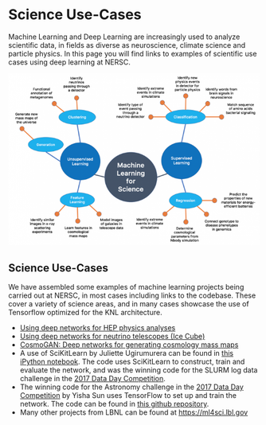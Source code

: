 # Science Use-Cases 

Machine Learning and Deep Learning are increasingly used to analyze
scientific data, in fields as diverse as neuroscience, climate science
and particle physics. In this page you will find links to examples of
scientific use cases using deep learning at NERSC.

![Examples of how machine learning is being used for science at NERSC](../images/science_use_case_spider.png)

## Science Use-Cases

We have assembled some examples of machine learning projects being
carried out at NERSC, in most cases including links to the
codebase. These cover a variety of science areas, and in many cases
showcase the use of Tensorflow optimized for the KNL architecture.

* [Using deep networks for HEP physics analyses](hep-cnn.md)
* [Using deep networks for neutrino telescopes (Ice Cube)](https://www.nersc.gov/news-publications/nersc-news/nersc-center-news/2018/icecube-research-garners-best-paper-award-at-ieee-machine-learning-conference/)
* [CosmoGAN: Deep networks for generating cosmology mass maps](https://www.nersc.gov/users/data-analytics/data-analytics-2/deep-learning/deep-networks-cosmogan/)
* A use of SciKitLearn by Juliette Ugirumurera can be found in [this iPython notebook](https://github.com/NERSC/data-day-examples/blob/master/SLURM_challenge.ipynb). The code uses SciKitLearn to construct, train and evaluate the network, and was the winning code for the SLURM log data challenge in the [2017 Data Day Competition](https://www.nersc.gov/users/NUG/annual-meetings/nersc-data-day-and-nug2017/data-competition/).
* The winning code for the Astronomy challenge in the [2017 Data Day Competition](https://www.nersc.gov/users/NUG/annual-meetings/nersc-data-day-and-nug2017/data-competition/) by Yisha Sun uses TensorFlow to set up and train the network. The code can be found in [this github repository](https://github.com/miaoshasha/Astronomical_Classification).
* Many other projects from LBNL can be found at https://ml4sci.lbl.gov
